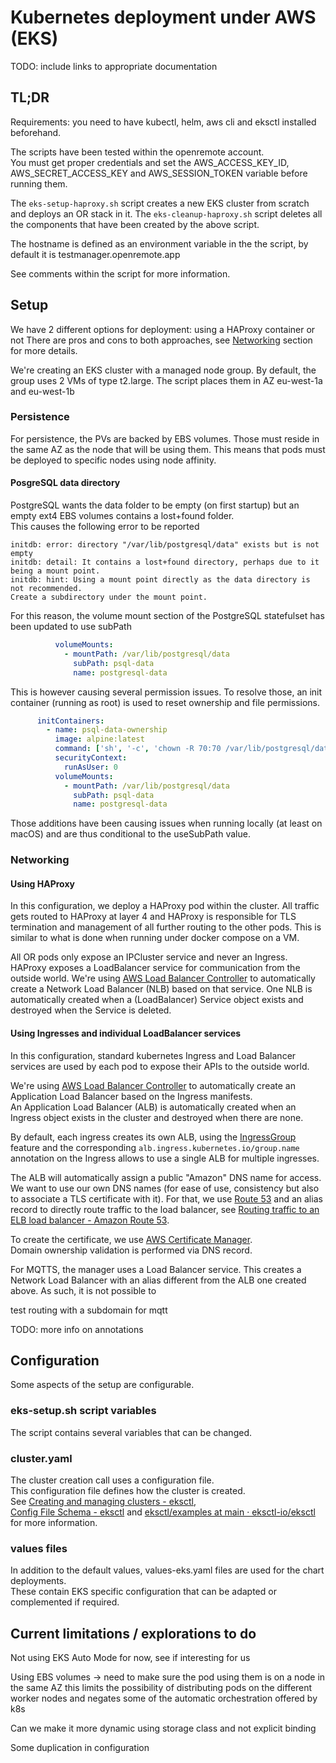 # Kubernetes deployment under AWS (EKS)

TODO: include links to appropriate documentation

## TL;DR

Requirements: you need to have kubectl, helm, aws cli and eksctl installed beforehand.

The scripts have been tested within the openremote account.  
You must get proper credentials and set the AWS_ACCESS_KEY_ID, AWS_SECRET_ACCESS_KEY and AWS_SESSION_TOKEN variable before running them.

The `eks-setup-haproxy.sh` script creates a new EKS cluster from scratch and deploys an OR stack in it.
The `eks-cleanup-haproxy.sh` script deletes all the components that have been created by the above script.

The hostname is defined as an environment variable in the the script, by default it is testmanager.openremote.app  

See comments within the script for more information.

## Setup

We have 2 different options for deployment: using a HAProxy container or not
There are pros and cons to both approaches, see [Networking](#Networking) section for more details.

We're creating an EKS cluster with a managed node group.
By default, the group uses 2 VMs of type t2.large. The script places them in AZ eu-west-1a and eu-west-1b

### Persistence

For persistence, the PVs are backed by EBS volumes.
Those must reside in the same AZ as the node that will be using them.
This means that pods must be deployed to specific nodes using node affinity.

#### PosgreSQL data directory

PostgreSQL wants the data folder to be empty (on first startup) but an empty ext4 EBS volumes contains a lost+found folder.  
This causes the following error to be reported
```
initdb: error: directory "/var/lib/postgresql/data" exists but is not empty
initdb: detail: It contains a lost+found directory, perhaps due to it being a mount point.
initdb: hint: Using a mount point directly as the data directory is not recommended.
Create a subdirectory under the mount point.
```

For this reason, the volume mount section of the PostgreSQL statefulset has been updated to use subPath
```yaml
          volumeMounts:
            - mountPath: /var/lib/postgresql/data
              subPath: psql-data
              name: postgresql-data
```

This is however causing several permission issues. To resolve those, an init container (running as root) is used to reset ownership and file permissions.
```yaml
      initContainers:
        - name: psql-data-ownership
          image: alpine:latest
          command: ['sh', '-c', 'chown -R 70:70 /var/lib/postgresql/data && chmod -R 0750 /var/lib/postgresql/data']
          securityContext:
            runAsUser: 0
          volumeMounts:
            - mountPath: /var/lib/postgresql/data
              subPath: psql-data
              name: postgresql-data
```

Those additions have been causing issues when running locally (at least on macOS) and are thus conditional to the useSubPath value.

### Networking

#### Using HAProxy

In this configuration, we deploy a HAProxy pod within the cluster.
All traffic gets routed to HAProxy at layer 4 and HAProxy is responsible for TLS termination and management of all further routing to the other pods.
This is similar to what is done when running under docker compose on a VM.

All OR pods only expose an IPCluster service and never an Ingress.
HAProxy exposes a LoadBalancer service for communication from the outside world.
We're using [AWS Load Balancer Controller](https://kubernetes-sigs.github.io/aws-load-balancer-controller/v2.7/) to automatically create a Network Load Balancer (NLB) based on that service.
One NLB is automatically created when a (LoadBalancer) Service object exists and destroyed when the Service is deleted.

#### Using Ingresses and individual LoadBalancer services

In this configuration, standard kubernetes Ingress and Load Balancer services are used
by each pod to expose their APIs to the outside world. 

We're using [AWS Load Balancer Controller](https://kubernetes-sigs.github.io/aws-load-balancer-controller/v2.7/) to automatically create an Application Load Balancer based on the Ingress manifests.  
An Application Load Balancer (ALB) is automatically created when an Ingress object exists in the cluster and destroyed when there are none.  

By default, each ingress creates its own ALB, using the [IngressGroup](https://kubernetes-sigs.github.io/aws-load-balancer-controller/latest/guide/ingress/annotations/#ingressgroup) feature
and the corresponding `alb.ingress.kubernetes.io/group.name` annotation on the Ingress allows to use a single ALB for multiple ingresses.

The ALB will automatically assign a public "Amazon" DNS name for access.  
We want to use our own DNS names (for ease of use, consistency but also to associate a TLS certificate with it).
For that, we use [Route 53](https://aws.amazon.com/route53/) and an alias record to directly route traffic to the load balancer, see [Routing traffic to an ELB load balancer - Amazon Route 53](https://docs.aws.amazon.com/Route53/latest/DeveloperGuide/routing-to-elb-load-balancer.html).  

To create the certificate, we use [AWS Certificate Manager](https://docs.aws.amazon.com/acm/latest/userguide/acm-overview.html).  
Domain ownership validation is performed via DNS record.

For MQTTS, the manager uses a Load Balancer service.
This creates a Network Load Balancer with an alias different from the ALB one created above.
As such, it is not possible to 


test routing with a subdomain for mqtt




TODO: more info on annotations

## Configuration

Some aspects of the setup are configurable.

### eks-setup.sh script variables

The script contains several variables that can be changed.

### cluster.yaml

The cluster creation call uses a configuration file.  
This configuration file defines how the cluster is created.  
See [Creating and managing clusters - eksctl](https://eksctl.io/usage/creating-and-managing-clusters/),   
[Config File Schema - eksctl](https://eksctl.io/usage/schema/) and 
[eksctl/examples at main · eksctl-io/eksctl](https://github.com/eksctl-io/eksctl/tree/main/examples) 
for more information.

### values files

In addition to the default values, values-eks.yaml files are used for the chart deployments.   
These contain EKS specific configuration that can be adapted or complemented if required.

## Current limitations / explorations to do

Not using EKS Auto Mode for now, see if interesting for us

Using EBS volumes -> need to make sure the pod using them is on a node in the same AZ
this limits the possibility of distributing pods on the different worker nodes and negates
some of the automatic orchestration offered by k8s

Can we make it more dynamic using storage class and not explicit binding



Some duplication in configuration

